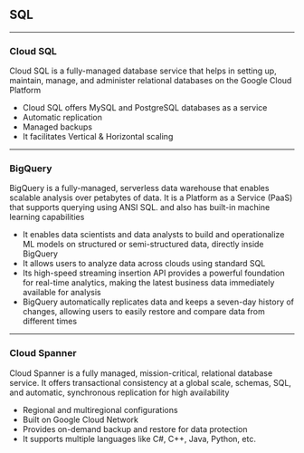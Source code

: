 ## SQL

----

### Cloud SQL

Cloud SQL is a fully-managed database service that helps in setting up, maintain, manage, and administer relational databases on the Google Cloud Platform

- Cloud SQL offers MySQL and PostgreSQL databases as a service
- Automatic replication
- Managed backups
- It facilitates Vertical & Horizontal scaling

----

### BigQuery

BigQuery is a fully-managed, serverless data warehouse that enables scalable analysis over petabytes of data. It is a Platform as a Service (PaaS) that supports querying using ANSI SQL. and also has built-in machine learning capabilities

- It enables data scientists and data analysts to build and operationalize ML models on structured or semi-structured data, directly inside BigQuery
- It allows users to analyze data across clouds using standard SQL
- Its high-speed streaming insertion API provides a powerful foundation for real-time analytics, making the latest business data immediately available for analysis
- BigQuery automatically replicates data and keeps a seven-day history of changes, allowing users to easily restore and compare data from different times

----

### Cloud Spanner

Cloud Spanner is a fully managed, mission-critical, relational database service. It offers transactional consistency at a global scale, schemas, SQL, and automatic, synchronous replication for high availability

- Regional and multiregional configurations
- Built on Google Cloud Network
- Provides on-demand backup and restore for data protection
- It supports multiple languages like C#, C++, Java, Python, etc.